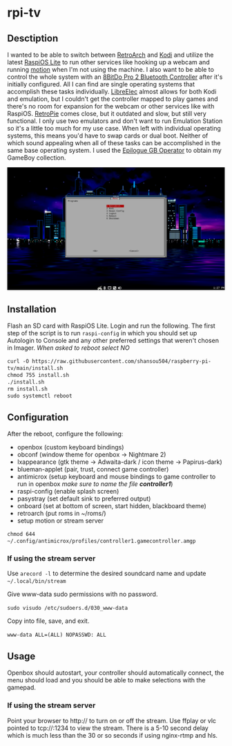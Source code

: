 # rpi-tv

## Desctiption
I wanted to be able to switch between [RetroArch](https://www.retroarch.com/) and [Kodi](https://kodi.tv/) and utilize the latest [RaspiOS Lite](https://www.raspberrypi.com/software/) to run other services like hooking up a webcam and running [motion](https://motion-project.github.io/) when I'm not using the machine. I also want to be able to control the whole system with an [8BitDo Pro 2 Bluetooth Controller](https://www.8bitdo.com/pro2/) after it's initially configured. All I can find are single operating systems that accomplish these tasks individually. [LibreElec](https://libreelec.tv/) almost allows for both Kodi and emulation, but I couldn't get the controller mapped to play games and there's no room for expansion for the webcam or other services like with RaspiOS. [RetroPie](https://retropie.org.uk/) comes close, but it outdated and slow, but still very functional. I only use two emulators and don't want to run Emulation Station so it's a little too much for my use case. When left with individual operating systems, this means you'd have to swap cards or dual boot. Neither of which sound appealing when all of these tasks can be accomplished in the same base operating system. I used the [Epilogue GB Operator](https://www.epilogue.co/product/gb-operator) to obtain my GameBoy collection.

![Alt text](screenshot.png)

## Installation

Flash an SD card with RaspiOS Lite. Login and run the following. The first step of the script is to run ```raspi-config``` in which you should set up Autologin to Console and any other preferred settings that weren't chosen in Imager. *When asked to reboot select NO*

```
curl -O https://raw.githubusercontent.com/shansou504/raspberry-pi-tv/main/install.sh
chmod 755 install.sh
./install.sh
rm install.sh
sudo systemctl reboot
```

## Configuration

After the reboot, configure the following:

- openbox (custom keyboard bindings)
- obconf (window theme for openbox -> Nightmare 2)
- lxappearance (gtk theme -> Adwaita-dark / icon theme -> Papirus-dark)
- blueman-applet (pair, trust, connect game controller)
- antimicrox (setup keyboard and mouse bindings to game controller to run in openbox *make sure to name the file **controller1***)
- raspi-config (enable splash screen)
- pasystray (set default sink to preferred output)
- onboard (set at bottom of screen, start hidden, blackboard theme)
- retroarch (put roms in ~/roms/)
- setup motion or stream server

```
chmod 644 ~/.config/antimicrox/profiles/controller1.gamecontroller.amgp
```
### If using the stream server

Use ```arecord -l``` to determine the desired soundcard name and update ```~/.local/bin/stream```

Give www-data sudo permissions with no password.

```sudo visudo /etc/sudoers.d/030_www-data```

Copy into file, save, and exit.

```www-data ALL=(ALL) NOPASSWD: ALL```

## Usage

Openbox should autostart, your controller should automatically connect, the menu should load and you should be able to make selections with the gamepad.

### If using the stream server

Point your browser to http://<ip-address-of-pi> to turn on or off the stream. Use ffplay or vlc pointed to tcp://<ip-address-of-pi>:1234 to view the stream. There is a 5-10 second delay which is much less than the 30 or so seconds if using nginx-rtmp and hls.
